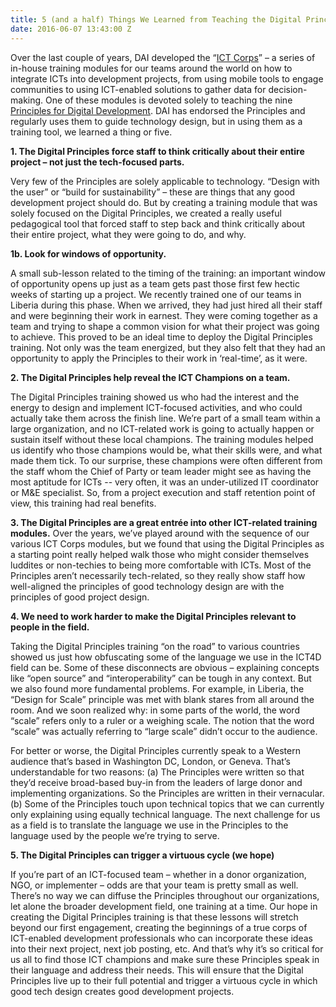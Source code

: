 ```yaml
---
title: 5 (and a half) Things We Learned from Teaching the Digital Principles
date: 2016-06-07 13:43:00 Z
---
```


Over the last couple of years, DAI developed the “[ICT Corps](http://www.ictworks.org/2016/03/30/ict-innovation-corps-teaching-digital-principles-to-non-techie-staff/)” – a series of in-house training modules for our teams around the world on how to integrate ICTs into development projects, from using mobile tools to engage communities to using ICT-enabled solutions to gather data for decision-making. One of these modules is devoted solely to teaching the nine [Principles for Digital Development](http://digitalprinciples.org/). DAI has endorsed the Principles and regularly uses them to guide technology design, but in using them as a training tool, we learned a thing or five. 

**1. The Digital Principles force staff to think critically about their entire project – not just the tech-focused parts.**

Very few of the Principles are solely applicable to technology.  “Design with the user” or “build for sustainability” – these are things that any good development project should do. But by creating a training module that was solely focused on the Digital Principles, we created a really useful pedagogical tool that forced staff to step back and think critically about their entire project, what they were going to do, and why. 

**1b. Look for windows of opportunity.**

A small sub-lesson related to the timing of the training: an important window of opportunity opens up just as a team gets past those first few hectic weeks of starting up a project. We recently trained one of our teams in Liberia during this phase. When we arrived, they had just hired all their staff and were beginning their work in earnest. They were coming together as a team and trying to shape a common vision for what their project was going to achieve. This proved to be an ideal time to deploy the Digital Principles training. Not only was the team energized, but they also felt that they had an opportunity to apply the Principles to their work in ‘real-time’, as it were. 

**2. The Digital Principles help reveal the ICT Champions on a team.** 

The Digital Principles training showed us who had the interest and the energy to design and implement ICT-focused activities, and who could actually take them across the finish line. We’re part of a small team within a large organization, and no ICT-related work is going to actually happen or sustain itself without these local champions. The training modules helped us identify who those champions would be, what their skills were, and what made them tick. To our surprise, these champions were often different from the staff whom the Chief of Party or team leader might see as having the most aptitude for ICTs -- very often, it was an under-utilized IT coordinator or M&E specialist. So, from a project execution and staff retention point of view, this training had real benefits.  

**3. The Digital Principles are a great entrée into other ICT-related training modules.** 
Over the years, we’ve played around with the sequence of our various ICT Corps modules, but we found that using the Digital Principles as a starting point really helped walk those who might consider themselves luddites or non-techies to being more comfortable with ICTs. Most of the Principles aren’t necessarily tech-related, so they really show staff how well-aligned the principles of good technology design are with the principles of good project design.  

**4. We need to work harder to make the Digital Principles relevant to people in the field.** 

Taking the Digital Principles training “on the road” to various countries showed us just how obfuscating some of the language we use in the ICT4D field can be.  Some of these disconnects are obvious – explaining concepts like “open source” and “interoperability” can be tough in any context. But we also found more fundamental problems.  For example, in Liberia, the “Design for Scale” principle was met with blank stares from all around the room. And we soon realized why: in some parts of the world, the word “scale” refers only to a ruler or a weighing scale. The notion that the word “scale” was actually referring to “large scale” didn’t occur to the audience. 

For better or worse, the Digital Principles currently speak to a Western audience that’s based in Washington DC, London, or Geneva. That’s understandable for two reasons: (a) The Principles were written so that they’d receive broad-based buy-in from the leaders of large donor and implementing organizations. So the Principles are written in their vernacular. (b) Some of the Principles touch upon technical topics that we can currently only explaining using equally technical language. The next challenge for us as a field is to translate the language we use in the Principles to the language used by the people we’re trying to serve. 

**5. The Digital Principles can trigger a virtuous cycle (we hope)**

If you’re part of an ICT-focused team – whether in a donor organization, NGO, or implementer – odds are that your team is pretty small as well. There’s no way we can diffuse the Principles throughout our organizations, let alone the broader development field, one training at a time. Our hope in creating the Digital Principles training is that these lessons will stretch beyond our first engagement, creating the beginnings of a true corps of ICT-enabled development professionals who can incorporate these ideas into their next project, next job posting, etc. And that’s why it’s so critical for us all to find those ICT champions and make sure these Principles speak in their language and address their needs. This will ensure that the Digital Principles live up to their full potential and trigger a virtuous cycle in which good tech design creates good development projects. 